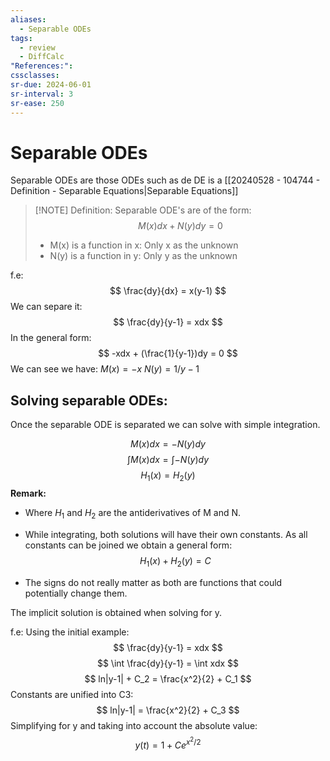 ```yaml
---
aliases:
  - Separable ODEs
tags:
  - review
  - DiffCalc
"References:": 
cssclasses:
sr-due: 2024-06-01
sr-interval: 3
sr-ease: 250
---
```

# Separable ODEs
Separable ODEs are those ODEs such as de DE is a [[20240528 - 104744 - Definition - Separable Equations|Separable Equations]]

> [!NOTE] Definition:
> Separable ODE's are of the form: 
>$$
M(x)dx + N(y) dy = 0
>$$
>+ M(x) is a function in x: Only x as the unknown
>+ N(y) is a function in y: Only y as the unknown

f.e: 
	$$
	\frac{dy}{dx} = x(y-1)
	$$
	We can separe it: 
	$$
	\frac{dy}{y-1} = xdx
	$$
	In the general form: 
	$$
	-xdx + (\frac{1}{y-1})dy = 0
	$$
	We can see we have: 
	$M(x)  = -x$
	$N(y) = 1/y-1$
	
## Solving separable ODEs:

Once the separable ODE is separated we can solve with simple integration. 

$$
M(x) dx = -N(y)dy
$$
$$
\int M(x) dx = \int -N(y) dy
$$
$$
H_1(x) = H_2(y)
$$
**Remark:**
+ Where $H_1$ and $H_2$ are the antiderivatives of M and N. 

+ While integrating, both solutions will have their own constants. As all constants can be joined we obtain a general form: 
$$
H_1(x) + H_2(y) = C
$$
+ The signs do not really matter as both are functions that could potentially change them. 

The implicit solution is obtained when solving for y. 

f.e: Using the initial example: 
	$$
	\frac{dy}{y-1} = xdx
	$$
	$$
	\int \frac{dy}{y-1} = \int xdx 
	$$
	$$
	ln|y-1| + C_2 = \frac{x^2}{2} + C_1
		$$    Constants are unified into C3: 
	$$
	ln|y-1|  = \frac{x^2}{2} + C_3
	$$
	Simplifying for y and taking into account the absolute value:
	$$
	y(t) = 1 + Ce^{x^2 /2}
	$$
	 
